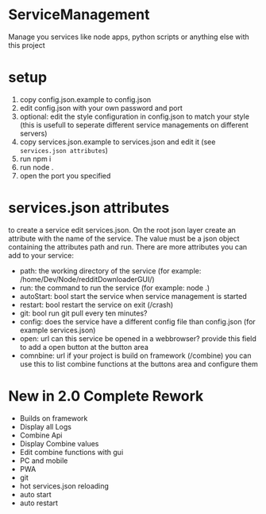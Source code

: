 # ServiceManagement

Manage you services like node apps, python scripts or anything else with this project

# setup

1. copy config.json.example to config.json
2. edit config.json with your own password and port
3. optional: edit the style configuration in config.json to match your style (this is usefull to seperate different service managements on different servers)
4. copy services.json.example to services.json and edit it (see `services.json attributes`)
5. run npm i
6. run node .
7. open the port you specified


# services.json attributes

to create a service edit services.json. On the root json layer create an attribute with the name of the service. The value must be a json object containing the attributes path and run. There are more attributes you can add to your service: 

- path: the working directory of the service (for example: /home/Dev/Node/redditDownloaderGUI/)
- run: the command to run the service (for example: node .)
- autoStart: bool start the service when service management is started
- restart: bool restart the service on exit (/crash)
- git: bool run git pull every ten minutes?
- config: does the service have a different config file than config.json (for example services.json)
- open: url can this service be opened in a webbrowser? provide this field to add a open button at the button area
- comnbine: url if your project is build on framework (/combine) you can use this to list combine functions at the buttons area and configure them

# New in 2.0 Complete Rework

- Builds on framework
- Display all Logs
- Combine Api
- Display Combine values
- Edit combine functions with gui
- PC and mobile
- PWA
- git
- hot services.json reloading
- auto start
- auto restart
